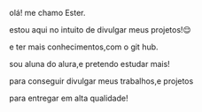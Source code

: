 olá! me chamo Ester.

estou aqui  no intuito de divulgar meus projetos!😌

e ter mais conhecimentos,com o git hub.

sou aluna do alura,e pretendo estudar mais!

para conseguir divulgar meus trabalhos,e projetos

para entregar em alta qualidade! 
